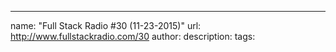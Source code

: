 ---
name: "Full Stack Radio #30 (11-23-2015)"
url: http://www.fullstackradio.com/30
author:
description:
tags:
